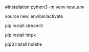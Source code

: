 #Installation
python3 -m venv new_env 

source new_env/bin/activate 

 

pip install streamlit 

pip install httpx 

pip3 install holehe 

